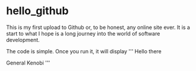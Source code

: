 # hello_github

This is my first upload to Github or, to be honest, any online site ever. It is a start to what I hope is a long journey into the world of software development.

The code is simple. Once you run it, it will display
'''
Hello there

General Kenobi
'''
